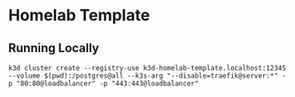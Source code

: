 # Homelab Template

## Running Locally

```
k3d cluster create --registry-use k3d-homelab-template.localhost:12345 --volume $(pwd):/postgres@all --k3s-arg "--disable=traefik@server:*" -p "80:80@loadbalancer" -p "443:443@loadbalancer"
```
